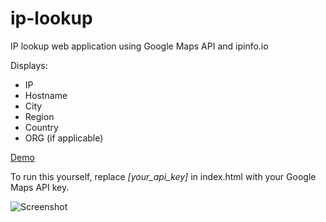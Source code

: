 # ip-lookup
IP lookup web application using Google Maps API and ipinfo.io

Displays:
- IP
- Hostname
- City
- Region
- Country
- ORG (if applicable)

[Demo](https://musa11971.github.io/ip-lookup)

To run this yourself, replace *[your_api_key]* in index.html with your Google Maps API key.

![Screenshot](http://i.imgur.com/Zoiil53.jpg)
